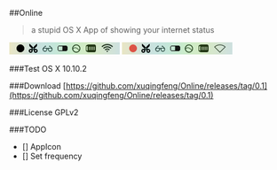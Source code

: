 ##Online
>a stupid OS X App of showing your internet status

![](demo-online.png) ![](demo-offline.png)

###Test
OS X 10.10.2

###Download
[https://github.com/xuqingfeng/Online/releases/tag/0.1](https://github.com/xuqingfeng/Online/releases/tag/0.1)

###License
GPLv2

###TODO
- [] AppIcon
- [] Set frequency
